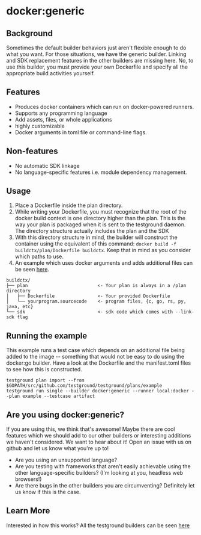 # docker:generic

## Background

Sometimes the default builder behaviors just aren't flexible enough to do what you want. For those situations, we have the generic builder. Linking and SDK replacement features in the other builders are missing here. No, to use this builder, you must provide your own Dockerfile and specify all the appropriate build activities yourself. 

## Features

* Produces docker containers which can run on docker-powered runners.
* Supports any programming language
* Add assets, files, or whole applications
* highly customizable
* Docker arguments in toml file or command-line flags.

## Non-features

* No automatic SDK linkage
* No language-specific features i.e. module dependency management.

## Usage

1. Place a Dockerfile inside the plan directory.
2. While writing your Dockerfile, you must recognize that the root of the docker build context is one directory higher than the plan. This is the way your plan is packaged when it is sent to the testground daemon. The directory structure actually includes the plan and the SDK
3. With this directory structure in mind, the builder will construct the container using the equivalent of this command: `docker build -f buildctx/plan/Dockerfile buildctx`. Keep that in mind as you consider which paths to use.
4. An example which uses docker arguments and adds additional files can be seen [here](https://github.com/testground/testground/tree/master/plans/example).

```text
buildctx/
├── plan                          <- Your plan is always in a /plan directory
│   ├── Dockerfile                <- Your provided Dockerfile
│   └── yourprogram.sourcecode    <- program files, {c, go, rs, py, java, etc}
└── sdk                           <- sdk code which comes with --link-sdk flag
```

## Running the example

This example runs a  test case which depends on an additional file being added to the image -- something that would not be easy to do using the docker:go builder. Have a look at the Dockerfile and the manifest.toml files to see how this is constructed.

```text
testground plan import --from $GOPATH/src/github.com/testground/testground/plans/example
testground run single --builder docker:generic --runner local:docker --plan example --testcase artifact
```

## Are you using docker:generic?

If you are using this, we think that's awesome! Maybe there are cool features which we should add to our other builders or interesting additions we haven't considered. We want to hear about it! Open an issue with us on github and let us know what you're up to!

* Are you using an unsupported language?
* Are you testing with frameworks that aren't easily achievable using the other language-specific builders? \(I'm looking at you, headless web browsers!\)
* Are there bugs in the other builders you are circumventing? Definitely let us know if this is the case.

## Learn More

Interested in how this works? All the testground builders can be seen [here](https://github.com/testground/testground/tree/master/pkg/build)

